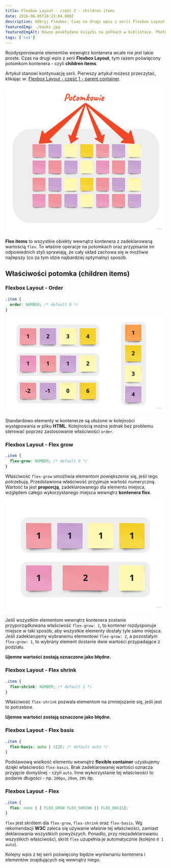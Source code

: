```yaml
---
title: Flexbox Layout - część 2 - children items
date: 2016-06-05T18:23:04.000Z
description: Odkryj Flexbox. Czas na drugi wpis z serii Flexbox Layout. Tym razem skupimy się na potomkach kontenera - czyli children items. Odkryj właściwości takie jak `order`, `flex-grow`, `flex-shrink`, `flex-basis` oraz `flex`. Ten artykuł pomoże ci zrozumieć, jak skutecznie zarządzać rozmieszczeniem i przestrzenią dla elementów wewnątrz kontenera.
featuredImg: ./books.jpg
featuredImgAlt: Równo poukładane książki na półkach w bibliotece. Photo by Eilis Garvey on Unsplash.
tags: ['css']
---
```


Rozdysponowanie elementów wewnątrz kontenera wcale nie jest takie proste. Czas na drugi wpis z serii **Flexbox Layout**, tym razem poświęcony potomkom kontenera - czyli **children items**.

Artykuł stanowi kontynuację serii. Pierwszy artykuł możesz przeczytać, klikając w: [Flexbox Layout - część 1 - parent container](/flexbox-layout-czesc-1-parent-container/).

![Flex children - kontener nadrzędny z kontenerami w środku. Czerwony tekst 'Potomkowie', z którego wychodzą cztery czerwone strzałki skierowane na kontenery w środku.](./flex-children.png)

**Flex items** to wszystkie obiekty wewnątrz kontenera z zadeklarowaną wartością `flex`. To właśnie operacje na potomkach oraz przypisanie im odpowiednich styli sprawiają, że cały układ zachowa się w możliwie najlepszy (co za tym idzie najbardziej optymalny) sposób.

## Właściwości potomka (children items)

### Flexbox Layout - Order

```css
.item {
  order: NUMBER; /* default 0 */
}
```

![Flex order - przedstawiona została kolejność kontenerów flexbox: (1, 2, 3, 4), (1, 1, 1, 2), (-2, -1, 0, 6), (1, 2, 3, 4).](./flex-order.png)

Standardowo elementy w kontenerze są ułożone w kolejności występowania w pliku **HTML**. Kolejnością można jednak bez problemu sterować poprzez zastosowanie właściwości `order`.

### Flexbox Layout - Flex grow

```css
.item {
  flex-grow: NUMBER; /* default 0 */
}
```

Właściwość `flex-grow` umożliwia elementom powiększenie się, jeśli tego potrzebują. Przedstawiona właściwość przyjmuje wartość numeryczną. Wartość ta jest **proporcją**, zadeklarowanego dla elementu miejsca, względem całego wykorzystanego miejsca wewnątrz **kontenera flex**.

![Flex grow - przedstawiona została szerokość kontenerów flexbox. W pierwszym rzędzie kontenery mają taką samą szerokość (1). W drugim rzędzie jeden kontener jest dwa razy szerszy (2) niż pozostałe (1).](./flex-grow.png)

Jeśli wszystkim elementom wewnątrz kontenera zostanie przyporządkowana właściwość `flex-grow: 1`, to kontener rozdysponuje miejsce w taki sposób, aby wszystkie elementy dostały tyle samo miejsca. Jeśli zadeklarujemy wybranemu elementowi `flex-grow: 2`, a pozostałym `flex-grow: 1`, to wybrany element dostanie dwie wartości przypadające z podziału.

**Ujemne wartości zostają oznaczone jako błędne.**

### Flexbox Layout - Flex shrink

```css
.item {
  flex-shrink: NUMBER; /* default 1 */
}
```

Właściwość `flex-shrink` pozwala elementom na zmniejszanie się, jeśli jest to potrzebne.

**Ujemne wartości zostają oznaczone jako błędne.**

### Flexbox Layout - Flex basis

```css
.item {
  flex-basis: auto | SIZE; /* default auto */
}
```

Podstawową wielkość elementu wewnątrz **flexible container** uzyskujemy dzięki właściwości `flex-basis`. Brak zadeklarowanej wartości oznacza przyjęcie domyślnej - czyli `auto`. Inne wykorzystanie tej właściwości to podanie długości - np. `200px`, `20em`, `20%` itp.

### Flexbox Layout - Flex

```css
.item {
  flex: none | [ FLEX_GROW FLEX_SHRINK || FLEX_BASIS];
}
```

`flex` jest skrótem dla `flex-grow`, `flex-shrink` oraz `flex-basis`. Wg rekomendacji **W3C** zaleca się używanie właśnie tej właściwości, zamiast deklarowania wszystkich powyższych. Ponadto, przy niezadeklarowaniu wszystkich właściwości, skrót `flex` uzupełnia je automatycznie (kolejno `0 1 auto`).

Kolejny wpis z tej serii poświęcony będzie wyrównaniu kontenera i elementów znajdujących się wewnątrz niego.
